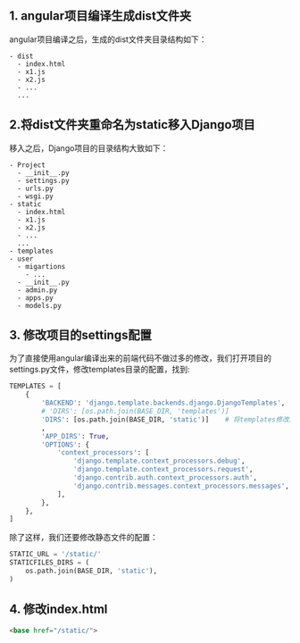 ## 1. angular项目编译生成dist文件夹
angular项目编译之后，生成的dist文件夹目录结构如下：
```
- dist
  - index.html
  - x1.js
  - x2.js
  - ...
  ...  
```

## 2.将dist文件夹重命名为static移入Django项目
移入之后，Django项目的目录结构大致如下：
```
- Project
  - __init__.py
  - settings.py
  - urls.py
  - wsgi.py
- static
  - index.html
  - x1.js
  - x2.js
  - ...
  ...  
- templates
- user
  - migartions
    - ...
  - __init__.py
  - admin.py
  - apps.py
  - models.py
```
## 3. 修改项目的settings配置
为了直接使用angular编译出来的前端代码不做过多的修改，我们打开项目的settings.py文件，修改templates目录的配置，找到:
```python
TEMPLATES = [
    {
        'BACKEND': 'django.template.backends.django.DjangoTemplates',
        # 'DIRS': [os.path.join(BASE_DIR, 'templates')]   
        'DIRS': [os.path.join(BASE_DIR, 'static')]    # 将templates修改为static，这样Django就会去static目录下找模板(.html)文件了
        ,
        'APP_DIRS': True,
        'OPTIONS': {
            'context_processors': [
                'django.template.context_processors.debug',
                'django.template.context_processors.request',
                'django.contrib.auth.context_processors.auth',
                'django.contrib.messages.context_processors.messages',
            ],
        },
    },
]
```
除了这样，我们还要修改静态文件的配置：
```python
STATIC_URL = '/static/'
STATICFILES_DIRS = (
    os.path.join(BASE_DIR, 'static'),
)
```
## 4. 修改index.html
```html
<base href="/static/">
```
